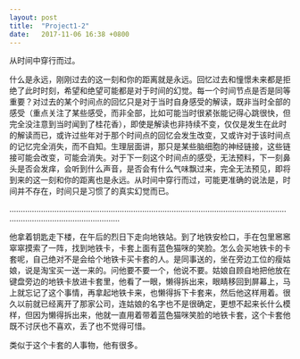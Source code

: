 ```yaml
---
layout: post
title:  "Project1-2"
date:   2017-11-06 16:38 +0800
---
```


从时间中穿行而过。

什么是永远，刚刚过去的这一刻和你的距离就是永远。回忆过去和憧憬未来都是拒绝了此时时刻，希望和绝望可能都是对于时间的幻觉。每一个时间节点是否是同等重要？对过去的某个时间点的回忆只是对于当时自身感受的解读，既非当时全部的感受（重点关注了某些感受，而非全部，比如可能当时很紧张能记得心跳很快，但完全没注意到当时闻到了桂花香），即使是解读也非持续不变，仅仅是发生在此时的解读而已，或许过些年对于那个时间点的回忆会发生改变，又或许对于该时间点的记忆完全消失，而不自知。生理层面讲，那只是某些脑细胞的神经链接，这些链接可能会改变，可能会消失。对于下一刻这个时间点的感受，无法预料，下一刻鼻头是否会发痒，会听到什么声音，是否会有什么气味飘过来，完全无法预见，即将到来的这一刻和你的距离也是永远。从时间中穿行而过，可能更准确的说法是，时间并不存在，时间只是习惯了的真实幻觉而已。

……………………………………………………………………………………………………………………………………………………….

他拿着钥匙走下楼，在午后的烈日下走向地铁站。到了地铁安检口，手在包里窸窸窣窣摸索了一阵，找到地铁卡，卡套上面有蓝色猫咪的笑脸。怎么会买地铁卡的卡套呢，自己绝对不是会给个地铁卡买卡套的人。是同事送的，坐在旁边工位的瘦姑娘，说是淘宝买一送一来的。问他要不要一个，他说不要。姑娘自顾自地把他放在键盘旁边的地铁卡放进卡套里，他看了一眼，懒得拆出来，眼睛移回到屏幕上，马上就忘记了这个事情，再拿起地铁卡来，也懒得拆下卡套来，然后他这样用着。很久以前就已经离开了那家公司，连姑娘的名字也不是很确定，更想不起来长什么模样，但因为懒得拆出来，他就一直用着带着蓝色猫咪笑脸的地铁卡套，这个卡套他既不讨厌也不喜欢，丢了也不觉得可惜。

类似于这个卡套的人事物，他有很多。